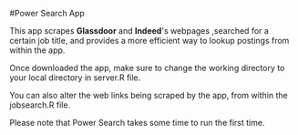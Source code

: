 #Power Search App

This app scrapes **Glassdoor** and **Indeed**'s webpages ,searched for a certain job title, and provides a more efficient way to lookup postings from within the app.

Once downloaded the app, make sure to change the working directory to your local directory in server.R file.

You can also alter the web links being scraped by the app, from within the jobsearch.R file.

Please note that Power Search takes some time to run the first time.

